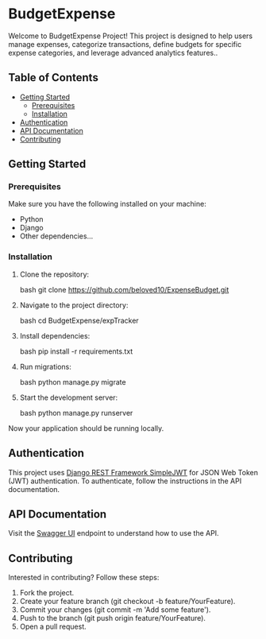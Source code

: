 # BudgetExpense

Welcome to BudgetExpense Project! This project is designed to help users manage expenses, categorize transactions, 
define budgets for specific expense categories, and leverage advanced analytics features..

## Table of Contents
- [Getting Started](#getting-started)
  - [Prerequisites](#prerequisites)
  - [Installation](#installation)
- [Authentication](#authentication)
- [API Documentation](#api-documentation)
- [Contributing](#contributing)


## Getting Started

### Prerequisites

Make sure you have the following installed on your machine:

- Python
- Django
- Other dependencies...

### Installation

1. Clone the repository:

    bash
    git clone https://github.com/beloved10/ExpenseBudget.git
    

2. Navigate to the project directory:

    bash
    cd BudgetExpense/expTracker
    

3. Install dependencies:

    bash
    pip install -r requirements.txt
    

4. Run migrations:

    bash
    python manage.py migrate
    

5. Start the development server:

    bash
    python manage.py runserver
    

Now your application should be running locally.

## Authentication

This project uses [Django REST Framework SimpleJWT](https://django-rest-framework-simplejwt.readthedocs.io/) for JSON Web Token (JWT) authentication. 
To authenticate, follow the instructions in the API documentation.

## API Documentation

Visit the [Swagger UI](http://localhost:8000/api/schema/swagger-ui/) endpoint to understand how to use the API.

## Contributing

Interested in contributing? Follow these steps:

1. Fork the project.
2. Create your feature branch (git checkout -b feature/YourFeature).
3. Commit your changes (git commit -m 'Add some feature').
4. Push to the branch (git push origin feature/YourFeature).
5. Open a pull request.
